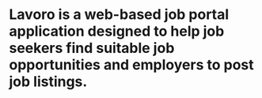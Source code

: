 # Lavoro is a web-based job portal application designed to help job seekers find suitable job opportunities and employers to post job listings.
